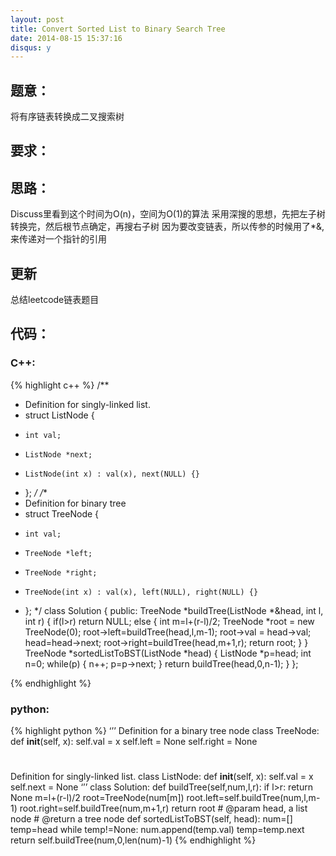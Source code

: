 ```yaml
---
layout: post
title: Convert Sorted List to Binary Search Tree
date: 2014-08-15 15:37:16
disqus: y
---
```


## 题意：
将有序链表转换成二叉搜索树

## 要求：


## 思路：
Discuss里看到这个时间为O(n)，空间为O(1)的算法
采用深搜的思想，先把左子树转换完，然后根节点确定，再搜右子树
因为要改变链表，所以传参的时候用了*&,来传递对一个指针的引用

## 更新
总结leetcode链表题目

## 代码：

### C++:

{% highlight c++ %}
/**
 * Definition for singly-linked list.
 * struct ListNode {
 *     int val;
 *     ListNode *next;
 *     ListNode(int x) : val(x), next(NULL) {}
 * };
 */
/**
 * Definition for binary tree
 * struct TreeNode {
 *     int val;
 *     TreeNode *left;
 *     TreeNode *right;
 *     TreeNode(int x) : val(x), left(NULL), right(NULL) {}
 * };
 */
class Solution {
public:
    TreeNode *buildTree(ListNode *&head, int l, int r)
    {
        if(l>r)
            return NULL;
        else
        {
            int m=l+(r-l)/2;
            TreeNode *root = new TreeNode(0);
            root->left=buildTree(head,l,m-1);
            root->val = head->val;
            head=head->next;
            root->right=buildTree(head,m+1,r);
            return root;
        }
    }
    TreeNode *sortedListToBST(ListNode *head) {
        ListNode *p=head;
        int n=0;
        while(p)
        {
            n++;
            p=p->next;
        }
        return buildTree(head,0,n-1);
    }
};


 {% endhighlight %}
### python:

{% highlight python %}
‘’’
 Definition for a  binary tree node
 class TreeNode:
     def __init__(self, x):
         self.val = x
         self.left = None
         self.right = None
#
 Definition for singly-linked list.
 class ListNode:
     def __init__(self, x):
         self.val = x
         self.next = None
‘’’
class Solution:
    def buildTree(self,num,l,r):
        if l>r:
            return None
        m=l+(r-l)/2
        root=TreeNode(num[m])
        root.left=self.buildTree(num,l,m-1)
        root.right=self.buildTree(num,m+1,r)
        return root
    # @param head, a list node
    # @return a tree node
    def sortedListToBST(self, head):
        num=[]
        temp=head
        while temp!=None:
            num.append(temp.val)
            temp=temp.next
        return self.buildTree(num,0,len(num)-1)
 {% endhighlight %}
